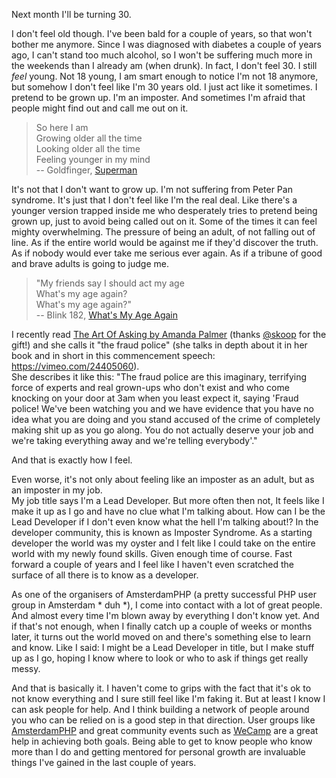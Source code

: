 Next month I'll be turning 30.

I don't feel old though. I've been bald for a couple of years, so that won't bother me anymore. Since I was diagnosed with diabetes a couple of years ago, I can't stand too much alcohol, so I won't be suffering much more in the weekends than I already am (when drunk). In fact, I don't feel 30. I still _feel_ young. Not 18 young, I am smart enough to notice I'm not 18 anymore, but somehow I don't feel like I'm 30 years old. I just act like it sometimes. I pretend to be grown up. I'm an imposter. 
And sometimes I'm afraid that people might find out and call me out on it.

> So here I am  
> Growing older all the time  
> Looking older all the time  
> Feeling younger in my mind  
> -- Goldfinger, [Superman](http://open.spotify.com/track/6cL7NCFSvqWrBH5r4mkvVV)

It's not that I don't want to grow up. I'm not suffering from Peter Pan syndrome. It's just that I don't feel like I'm the real deal. Like there's a younger version trapped inside me who desperately tries to pretend being grown up, just to avoid being called out on it. Some of the times it can feel mighty overwhelming. The pressure of being an adult, of not falling out of line. As if the entire world would be against me if they'd discover the truth. As if nobody would ever take me serious ever again. As if a tribune of good and brave adults is going to judge me.

> "My friends say I should act my age  
> What's my age again?  
> What's my age again?"  
> -- Blink 182, [What's My Age Again](http://open.spotify.com/track/1hWrl3T1kIH5b9zRHLfCOn)

I recently read [The Art Of Asking by Amanda Palmer](http://www.amazon.com/dp/1455581089) (thanks [@skoop](http://twitter.com/skoop) for the gift!) and she calls it "the fraud police" (she talks in depth about it in her book and in short in this commencement speech: https://vimeo.com/24405060).  
She describes it like this: "The fraud police are this imaginary, terrifying force of experts and real grown-ups who don't exist and who come knocking on your door at 3am when you least expect it, saying 'Fraud police! We've been watching you and we have evidence that you have no idea what you are doing and you stand accused of the crime of completely making shit up as you go along. You do not actually deserve your job and we're taking everything away and we're telling everybody'."

And that is exactly how I feel.

Even worse, it's not only about feeling like an imposter as an adult, but as an imposter in my job.  
My job title says I'm a Lead Developer. But more often then not, It feels like I make it up as I go and have no clue what I'm talking about. How can I be the Lead Developer if I don't even know what the hell I'm talking about!? In the developer community, this is known as Imposter Syndrome. As a starting developer the world was my oyster and I felt like I could take on the entire world with my newly found skills. Given enough time of course. Fast forward a couple of years and I feel like I haven't even scratched the surface of all there is to know as a developer. 

As one of the organisers of AmsterdamPHP (a pretty successful PHP user group in Amsterdam * duh *), I come into contact with a lot of great people. And almost every time I'm blown away by everything I don't know yet. And if that's not enough, when I finally catch up a couple of weeks or months later, it turns out the world moved on and there's something else to learn and know. Like I said: I might be a Lead Developer in title, but I make stuff up as I go, hoping I know where to look or who to ask if things get really messy.

And that is basically it. I haven't come to grips with the fact that it's ok to not know everything and I sure still feel like I'm faking it. But at least I know I can ask people for help. And I think building a network of people around you who can be relied on is a good step in that direction. User groups like [AmsterdamPHP](http://www.amsterdamphp.nl) and great community events such as [WeCamp](http://www.weca.mp) are a great help in achieving both goals. Being able to get to know people who know more than I do and getting mentored for personal growth are invaluable things I've gained in the last couple of years.